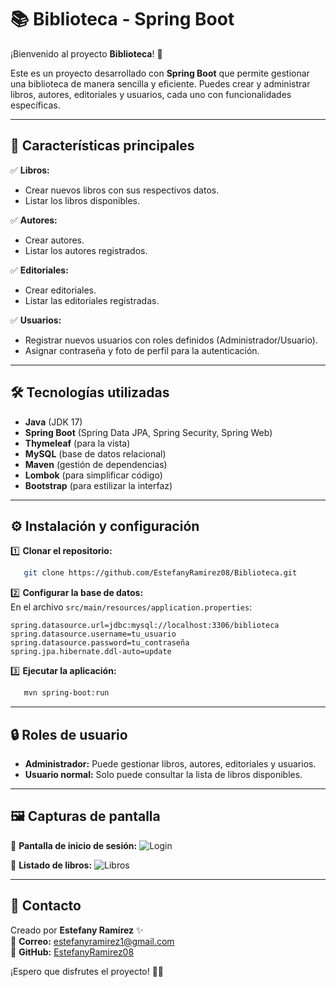 # 📚 Biblioteca - Spring Boot

¡Bienvenido al proyecto **Biblioteca**! 🎉

Este es un proyecto desarrollado con **Spring Boot** que permite gestionar una biblioteca de manera sencilla y eficiente. Puedes crear y administrar libros, autores, editoriales y usuarios, cada uno con funcionalidades específicas.

---

## 🚀 **Características principales**

✅ **Libros:**  
- Crear nuevos libros con sus respectivos datos.  
- Listar los libros disponibles.  

✅ **Autores:**  
- Crear autores.  
- Listar los autores registrados.  

✅ **Editoriales:**  
- Crear editoriales.  
- Listar las editoriales registradas.  

✅ **Usuarios:**  
- Registrar nuevos usuarios con roles definidos (Administrador/Usuario).  
- Asignar contraseña y foto de perfil para la autenticación.  

---

## 🛠️ **Tecnologías utilizadas**

- **Java** (JDK 17)
- **Spring Boot** (Spring Data JPA, Spring Security, Spring Web)
- **Thymeleaf** (para la vista)
- **MySQL** (base de datos relacional)
- **Maven** (gestión de dependencias)
- **Lombok** (para simplificar código)
- **Bootstrap** (para estilizar la interfaz)

---

## ⚙️ **Instalación y configuración**

1️⃣ **Clonar el repositorio:**
```bash
   git clone https://github.com/EstefanyRamirez08/Biblioteca.git
```

2️⃣ **Configurar la base de datos:**  
En el archivo `src/main/resources/application.properties`:
```properties
spring.datasource.url=jdbc:mysql://localhost:3306/biblioteca
spring.datasource.username=tu_usuario
spring.datasource.password=tu_contraseña
spring.jpa.hibernate.ddl-auto=update
```

3️⃣ **Ejecutar la aplicación:**
```bash
   mvn spring-boot:run
```

---

## 🔒 **Roles de usuario**

- **Administrador:** Puede gestionar libros, autores, editoriales y usuarios.  
- **Usuario normal:** Solo puede consultar la lista de libros disponibles.

---

## 🖼️ **Capturas de pantalla**

📌 **Pantalla de inicio de sesión:**
![Login](https://via.placeholder.com/600x300)

📌 **Listado de libros:**
![Libros](https://via.placeholder.com/600x300)

---

## 📩 **Contacto**

Creado por **Estefany Ramírez** ✨  
📧 **Correo:** estefanyramirez1@gmail.com  
🔗 **GitHub:** [EstefanyRamirez08](https://github.com/EstefanyRamirez08)  

¡Espero que disfrutes el proyecto! 🚀✨

